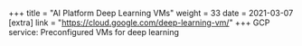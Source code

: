 +++
title = "AI Platform Deep Learning VMs"
weight = 33
date = 2021-03-07
[extra]
link = "https://cloud.google.com/deep-learning-vm/"
+++
GCP service: Preconfigured VMs for deep learning

